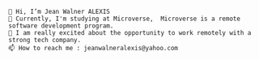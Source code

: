 
    👋 Hi, I’m Jean Walner ALEXIS
    🌱 Currently, I'm studying at Microverse,  Microverse is a remote software development program.
    💞️ I am really excited about the opportunity to work remotely with a strong tech company.
    📫 How to reach me : jeanwalneralexis@yahoo.com


